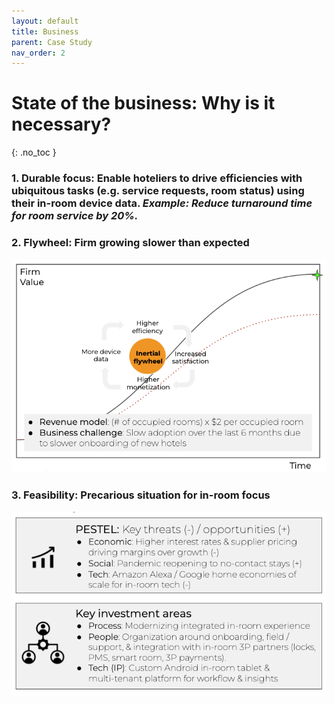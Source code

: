 ```yaml
---
layout: default
title: Business
parent: Case Study
nav_order: 2
---
```


# **State of the business:** Why is it necessary?
{: .no_toc }

### **1. Durable focus:** Enable hoteliers to drive efficiencies with ubiquitous tasks (e.g. service requests, room status) using their in-room device data. *Example: Reduce turnaround time for room service by 20%.*

### **2. Flywheel:** Firm growing slower than expected
![](/assets/images/flywheel.jpg)

### **3. Feasibility:** Precarious situation for in-room focus
![](/assets/images/feasibility.jpg)